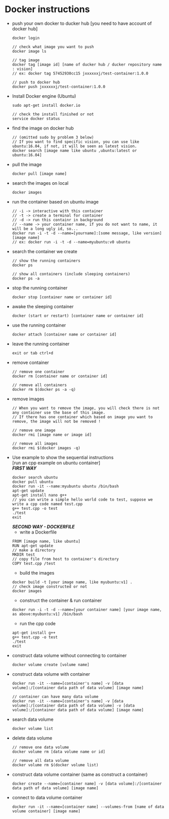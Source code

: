 # Docker instructions
* push your own docker to ducker hub
  [you need to have account of docker hub]
  ```
  docker login
  
  // check what image you want to push
  docker image ls

  // tag image
  docker tag [image id] [name of ducker hub / ducker repository name : vision]
  // ex: docker tag 57452930cc15 jxxxxxxj/test-container:1.0.0

  // push to docker hub
  docker push jxxxxxxj/test-container:1.0.0
  ```
* Install Docker engine (Ubuntu)  
  ```
  sudo apt-get install docker.io

  // check the install finished or not
  service docker status 
  ```
* find the image on docker hub
  ```
  // (omitted sudo by problem 3 below)
  // If you want to find specific vision, you can use like ubuntu:16.04, if not, it will be seen as latest vision.
  docker search [image name like ubuntu ,ubuntu:latest or ubuntu:16.04]
  ```
* pull the image
  ```
  docker pull [image name]
  ```
* search the images on local
  ```
  docker images
  ```
* run the container based on ubuntu image
  ```
  // -i -> interactive with this container
  // -t -> create a terminal for container
  // -d -> run this containr in background
  // --name -> your container name, if you do not want to name, it will be a long ugly id, so...
  docker run -i -t -d --name=[yourname]:[some message, like version] [image name]
  // ex: docker run -i -t -d --name=myubuntu:v0 ubuntu
  ```
* search the container we create
  ```
  // show the running containers
  docker ps

  // show all containers (include sleeping containers)
  docker ps -a
  ```
* stop the running container
  ```
  docker stop [container name or container id]
  ```
* awake the sleeping container
  ```
  docker (start or restart) [container name or container id]
  ```
* use the running container
  ```
  docker attach [container name or container id]
  ```
* leave the running container
  ```
  exit or tab ctrl+d
  ```
* remove container
  ```
  // remove one container
  docker rm [container name or container id]

  // remove all containers
  docker rm $(docker ps -a -q)
  ```
* remove images
  ```
  // When you want to remove the image, you will check there is not any container use the base of this image.
  // If there has one container which based on image you want to remove, the image will not be removed !

  // remove one image
  docker rmi [image name or image id]

  // remove all images
  docker rmi $(docker images -q)
  ```
* Use example to show the sequential instructions</br>
  [run an cpp example on ubuntu container]</br>
  ***FIRST WAY***
  ```
  docker search ubuntu
  docker pull ubuntu
  docker run -it --name:myubuntu ubuntu /bin/bash
  apt-get update
  apt-get install nano g++
  // you can write a simple hello world code to test, suppose we write a cpp code named test.cpp
  g++ test.cpp -o test
  ./test
  exit
  ```
  ***SECOND WAY - DOCKERFILE***
  * write a Dockerfile
  ```
  FROM [image name, like ubuntu]
  RUN apt-get update
  // make a directory
  MKDIR test
  // copy file from host to container's directory 
  COPY test.cpp /test
  ```
  * build the images
  ```
  docker build -t [your image name, like myubuntu:v1] .
  // check image constructed or not
  docker images
  ```
  * construct the container & run container
  ```
  docker run -i -t -d --name=[your container name] [your image name, as above:myubuntu:v1] /bin/bash
  ```
  * run the cpp code
  ```
  apt-get install g++
  g++ test.cpp -o test
  ./test
  exit
  ```
* construct data volume without connecting to container
  ```
  docker volume create [volume name]
  ```
* construct data volume with container
  ```
  docker run -it --name=[container's name] -v [data volume]:/[container data path of data volume] [image name]

  // container can have many data volume
  docker run -it --name=[container's name] -v [data volume]:/[container data path of data volume] -v [data volume]:/[container data path of data volume] [image name]
  ```
* search data volume
  ```
  docker volume list
  ```
* delete data volume
  ```
  // remove one data volume
  docker volume rm [data volume name or id]

  // remove all data volume
  docker volume rm $(docker volume list)
  ```
* construct data volume container (same as construct a container)
  ```
  docker create --name=[container name] -v [data volume]:/[container data path of data volume] [image name]
  ```
* connect to data volume container
  ```
  docker run -it --name=[container name] --volumes-from [name of data volume container] [image name]
  ```
